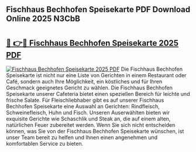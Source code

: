 ## Fischhaus Bechhofen Speisekarte PDF Download Online 2025 N3CbB

# <h2><a href="http://gc892c.nevu.top/?p=Fischhaus+Bechhofen+Speisekarte">🔗 👉🔴 Fischhaus Bechhofen Speisekarte 2025 PDF</a></h2>

[![Fischhaus Bechhofen Speisekarte 2025 PDF](https://i.imgur.com/dBaPXMq.png)](http://gc892c.nevu.top/?p=Fischhaus+Bechhofen+Speisekarte)
Die Fischhaus Bechhofen Speisekarte ist nicht nur eine Liste von Gerichten in einem Restaurant oder Café, sondern auch Ihre Möglichkeit, ein köstliches und für Ihren Geschmack geeignetes Gericht zu wählen. Die Fischhaus Bechhofen Speisekarte unserer Cafeteria bietet einen speziellen Bereich für leichte und frische Salate. Für Fleischliebhaber gibt es auf unserer Fischhaus Bechhofen Speisekarte eine Auswahl an Gerichten: Rindfleisch, Schweinefleisch, Huhn und Fisch. Unseren Auserwählten bieten wir exquisite Gerichte wie Schaschlik und Steak an, die auf einem alten, natürlichen Feuer zubereitet werden. Wenn Sie sich nicht entscheiden können, was Sie von der Fischhaus Bechhofen Speisekarte wünschen, ist unser Team bereit zu helfen und Ihnen einen angenehmen und komfortablen Service zu bieten.
